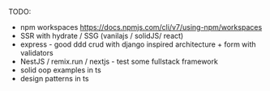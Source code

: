 TODO:

- npm workspaces https://docs.npmjs.com/cli/v7/using-npm/workspaces
- SSR with hydrate / SSG (vanilajs / solidJS/ react)
- express - good ddd crud with django inspired architecture + form with validators
- NestJS / remix.run / nextjs - test some fullstack framework
- solid oop examples in ts
- design patterns in ts
